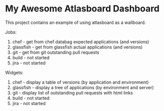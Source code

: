 # My Awesome Atlasboard Dashboard

This project contains an example of using atlasboard as a wallboard.

Jobs:

1. chef - get from chef databag expected applications (and versions)
2. glassfish - get from glassfish actual applications (and versions)
3. git - get from git outstanding pull requests
4. build - not started
5. jira - not started

Widgets:

1. chef - display a table of versions (by application and environment)
2. glassfish - display a tree of applications (by environment and server)
3. git - display list of outstanding pull requests with html links
4. build - not started
5. jira - not started

